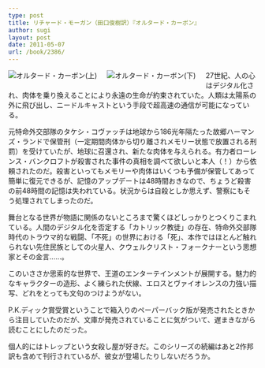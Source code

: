 ```yaml
---
type: post
title: リチャード・モーガン（田口俊樹訳）『オルタード・カーボン』
author: sugi
layout: post
date: 2011-05-07
url: /book/2386/
---
```

<a href="http://www.amazon.co.jp/exec/obidos/ASIN/4757217633/chezsugi-22/ref=nosim/" onclick="_gaq.push(['_trackEvent', 'outbound-article', 'http://www.amazon.co.jp/exec/obidos/ASIN/4757217633/chezsugi-22/ref=nosim/', '']);" name="amazletlink" target="_blank"><img src="http://i2.wp.com/ecx.images-amazon.com/images/I/41NcO2811sL._SL160_.jpg?w=660" alt="オルタード・カーボン(上)" class="alignleft" style="float: left; margin: 0 20px 20px 0;" data-recalc-dims="1" /></a><a href="http://www.amazon.co.jp/exec/obidos/ASIN/4757217641/chezsugi-22/ref=nosim/" onclick="_gaq.push(['_trackEvent', 'outbound-article', 'http://www.amazon.co.jp/exec/obidos/ASIN/4757217641/chezsugi-22/ref=nosim/', '']);" name="amazletlink" target="_blank"><img src="http://i0.wp.com/ecx.images-amazon.com/images/I/41LDEZEx94L._SL160_.jpg?w=660" alt="オルタード・カーボン(下)" class="alignleft" style="float: left; margin: 0 20px 20px 0;" data-recalc-dims="1" /></a>

27世紀、人の心はデジタル化され、肉体を乗り換えることにより永遠の生命が約束されていた。人類は太陽系の外に飛び出し、ニードルキャストという手段で超高速の通信が可能になっている。

元特命外交部隊のタケシ・コヴァッチは地球から186光年隔たった故郷ハーマンズ・ランドで保管刑（一定期間肉体から切り離されメモリー状態で放置される刑罰）を受けていたが、地球に召還され、新たな肉体を与えられる。有力者ローレンス・バンクロフトが殺害された事件の真相を調べて欲しいと本人（！）から依頼されたのだ。殺害といってもメモリーや肉体はいくつも予備が保管してあって簡単に復元できるが、記憶のアップデートは48時間おきなので、ちょうど殺害の前48時間の記憶は失われている。状況からは自殺としか思えず、警察にもそう処理されてしまったのだ。

舞台となる世界が物語に関係のないところまで驚くほどしっかりとつくりこまれている。人間のデジタル化を否定する「カトリック教徒」の存在、特命外交部隊時代のトラウマ的な戦闘、「不死」の世界における「死」、本作ではほとんど触れられない先住民族としての火星人、クウェルクリスト・フォークナーという思想家とその金言......。

このいささか思索的な世界で、王道のエンターテインメントが展開する。魅力的なキャラクターの造形、よく練られた伏線、エロスとヴァイオレンスの力強い描写、どれをとっても文句のつけようがない。

P.K.ディック賞受賞ということで箱入りのペーパーバック版が発売されたときから注目していたのだが、文庫が発売されていることに気がついて、遅まきながら読むことにしたのだった。

個人的にはトレップという女殺し屋が好きだ。このシリーズの続編はあと2作邦訳も含めて刊行されているが、彼女が登場したりしないだろうか。

